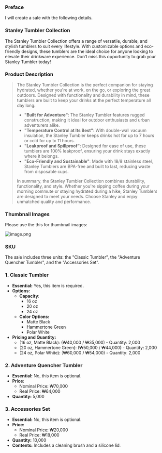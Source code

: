 ### Preface

I will create a sale with the following details.

### Stanley Tumbler Collection

The Stanley Tumbler Collection offers a range of versatile, durable, and stylish tumblers to suit every lifestyle. With customizable options and eco-friendly designs, these tumblers are the ideal choice for anyone looking to elevate their drinkware experience. Don’t miss this opportunity to grab your Stanley Tumbler today!

### Product Description

> The Stanley Tumbler Collection is the perfect companion for staying hydrated, whether you're at work, on the go, or exploring the great outdoors. Designed with functionality and durability in mind, these tumblers are built to keep your drinks at the perfect temperature all day long.
> 
> - **"Built for Adventure"**: The Stanley Tumbler features rugged construction, making it ideal for outdoor enthusiasts and urban adventurers alike.
> - **"Temperature Control at Its Best"**: With double-wall vacuum insulation, the Stanley Tumbler keeps drinks hot for up to 7 hours or cold for up to 11 hours.
> - **"Leakproof and Spillproof"**: Designed for ease of use, these tumblers are 100% leakproof, ensuring your drink stays exactly where it belongs.
> - **"Eco-Friendly and Sustainable"**: Made with 18/8 stainless steel, Stanley Tumblers are BPA-free and built to last, reducing waste from disposable cups.
> 
> In summary, the Stanley Tumbler Collection combines durability, functionality, and style. Whether you're sipping coffee during your morning commute or staying hydrated during a hike, Stanley Tumblers are designed to meet your needs. Choose Stanley and enjoy unmatched quality and performance.
> 

### Thumbnail Images

Please use the this for thumbnail images:

![image.png](https://serpapi.com/searches/673d71322c566d56d9c20ceb/images/ce9a07f2aa831dbec8bb1c287299706e24a52a8e0c119fa162041805038957a7.jpeg)

### SKU

The sale includes three units: the "Classic Tumbler", the "Adventure Quencher Tumbler", and the "Accessories Set".

### 1. **Classic Tumbler**

- **Essential:** Yes, this item is required.
- **Options:**
    - **Capacity:**
        - 16 oz
        - 20 oz
        - 24 oz
    - **Color Options:**
        - Matte Black
        - Hammertone Green
        - Polar White
- **Pricing and Quantity:**
    - (16 oz, Matte Black): (₩40,000 / ₩35,000) - Quantity: 2,000
    - (20 oz, Hammertone Green): (₩50,000 / ₩44,000) - Quantity: 2,000
    - (24 oz, Polar White): (₩60,000 / ₩54,000) - Quantity: 2,000

### 2. **Adventure Quencher Tumbler**

- **Essential:** No, this item is optional.
- **Price:**
    - Nominal Price: ₩70,000
    - Real Price: ₩64,000
- **Quantity:** 5,000

### 3. **Accessories Set**

- **Essential:** No, this item is optional.
- **Price:**
    - Nominal Price: ₩20,000
    - Real Price: ₩18,000
- **Quantity:** 10,000
- **Contents:** Includes a cleaning brush and a silicone lid.
